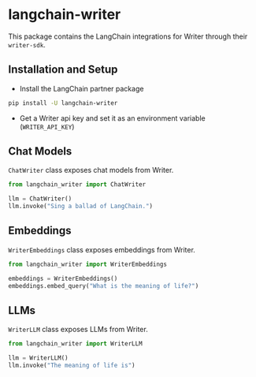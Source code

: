 # langchain-writer

This package contains the LangChain integrations for Writer through their `writer-sdk`.

## Installation and Setup

- Install the LangChain partner package
```bash
pip install -U langchain-writer
```

- Get a Writer api key and set it as an environment variable (`WRITER_API_KEY`)

## Chat Models

`ChatWriter` class exposes chat models from Writer.

```python
from langchain_writer import ChatWriter

llm = ChatWriter()
llm.invoke("Sing a ballad of LangChain.")
```

## Embeddings

`WriterEmbeddings` class exposes embeddings from Writer.

```python
from langchain_writer import WriterEmbeddings

embeddings = WriterEmbeddings()
embeddings.embed_query("What is the meaning of life?")
```

## LLMs
`WriterLLM` class exposes LLMs from Writer.

```python
from langchain_writer import WriterLLM

llm = WriterLLM()
llm.invoke("The meaning of life is")
```
